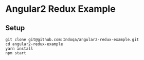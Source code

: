 # Angular2 Redux Example 

## Setup
```
git clone git@github.com:Indoqa/angular2-redux-example.git
cd angular2-redux-example
yarn install
npm start
```
